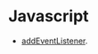 # Javascript

* [addEventListener](https://github.com/TobiasBrage/kodebibliotek/tree/master/javascript/addeventlistener.md).